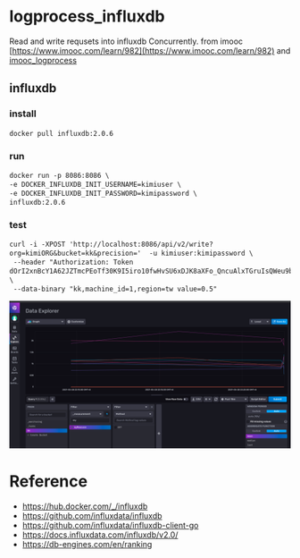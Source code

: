 # logprocess_influxdb

Read and write requsets into influxdb Concurrently.
from imooc [https://www.imooc.com/learn/982](https://www.imooc.com/learn/982) and [imooc_logprocess](https://github.com/itsmikej/imooc_logprocess)

## influxdb
### install

``` shell
docker pull influxdb:2.0.6
```

### run
``` shell
docker run -p 8086:8086 \
-e DOCKER_INFLUXDB_INIT_USERNAME=kimiuser \
-e DOCKER_INFLUXDB_INIT_PASSWORD=kimipassword \
influxdb:2.0.6
```


### test
``` shell
curl -i -XPOST 'http://localhost:8086/api/v2/write?org=kimiORG&bucket=kk&precision='  -u kimiuser:kimipassword \
 --header "Authorization: Token dOrI2xnBcY1A62JZTmcPEoTf30K9I5iro10fwHvSU6xDJK8aXFo_QncuAlxTGruIsQWeu9bq2WEylszu4lTP4A==" \
 --data-binary "kk,machine_id=1,region=tw value=0.5"
```


![image](https://github.com/kimi0230/logprocess_influxdb/blob/master/screenshot/data_explore.png)

# Reference
* https://hub.docker.com/_/influxdb 
* https://github.com/influxdata/influxdb
* https://github.com/influxdata/influxdb-client-go
* https://docs.influxdata.com/influxdb/v2.0/
* https://db-engines.com/en/ranking

